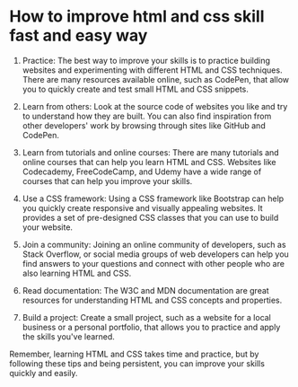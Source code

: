# How to improve html and css skill fast and easy way

1. Practice: The best way to improve your skills is to practice building websites and experimenting with different HTML and CSS techniques. There are many resources available online, such as CodePen, that allow you to quickly create and test small HTML and CSS snippets.

2. Learn from others: Look at the source code of websites you like and try to understand how they are built. You can also find inspiration from other developers' work by browsing through sites like GitHub and CodePen.

3. Learn from tutorials and online courses: There are many tutorials and online courses that can help you learn HTML and CSS. Websites like Codecademy, FreeCodeCamp, and Udemy have a wide range of courses that can help you improve your skills.

4. Use a CSS framework: Using a CSS framework like Bootstrap can help you quickly create responsive and visually appealing websites. It provides a set of pre-designed CSS classes that you can use to build your website.

5. Join a community: Joining an online community of developers, such as Stack Overflow, or social media groups of web developers can help you find answers to your questions and connect with other people who are also learning HTML and CSS.

6. Read documentation: The W3C and MDN documentation are great resources for understanding HTML and CSS concepts and properties.

7. Build a project: Create a small project, such as a website for a local business or a personal portfolio, that allows you to practice and apply the skills you've learned.

Remember, learning HTML and CSS takes time and practice, but by following these tips and being persistent, you can improve your skills quickly and easily.
